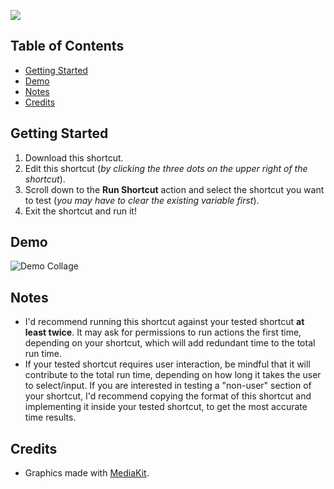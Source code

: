 [![](https://i.imgur.com/1xNwXWG.png)](https://www.icloud.com/shortcuts/b140790bfb984a908d92eb2f4c0c31ec)


## Table of Contents

- [Getting Started](#getting-started)
- [Demo](#demo)
- [Notes](#notes)
- [Credits](#credits)


## Getting Started
1. Download this shortcut.
2. Edit this shortcut (*by clicking the three dots on the upper right of the shortcut*).
3. Scroll down to the **Run Shortcut** action and select the shortcut you want to test (*you may have to clear the existing variable first*).
4. Exit the shortcut and run it!


## Demo
![Demo Collage](https://i.imgur.com/xRYGs28.jpg)


## Notes
- I'd recommend running this shortcut against your tested shortcut **at least twice**. It may ask for permissions to run actions the first time, depending on your shortcut, which will add redundant time to the total run time.
- If your tested shortcut requires user interaction, be mindful that it will contribute to the total run time, depending on how long it takes the user to select/input. If you are interested in testing a "non-user" section of your shortcut, I'd recommend copying the format of this shortcut and implementing it inside your tested shortcut, to get the most accurate time results.


## Credits
- Graphics made with [MediaKit](https://routinehub.co/shortcut/1911).
